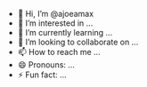 - 👋 Hi, I’m @ajoeamax
- 👀 I’m interested in ...
- 🌱 I’m currently learning ...
- 💞️ I’m looking to collaborate on ...
- 📫 How to reach me ...
- 😄 Pronouns: ...
- ⚡ Fun fact: ...

<!---
ajoeamax/ajoeamax is a ✨ special ✨ repository because its `README.md` (this file) appears on your GitHub profile.
You can click the Preview link to take a look at your changes.
--->
